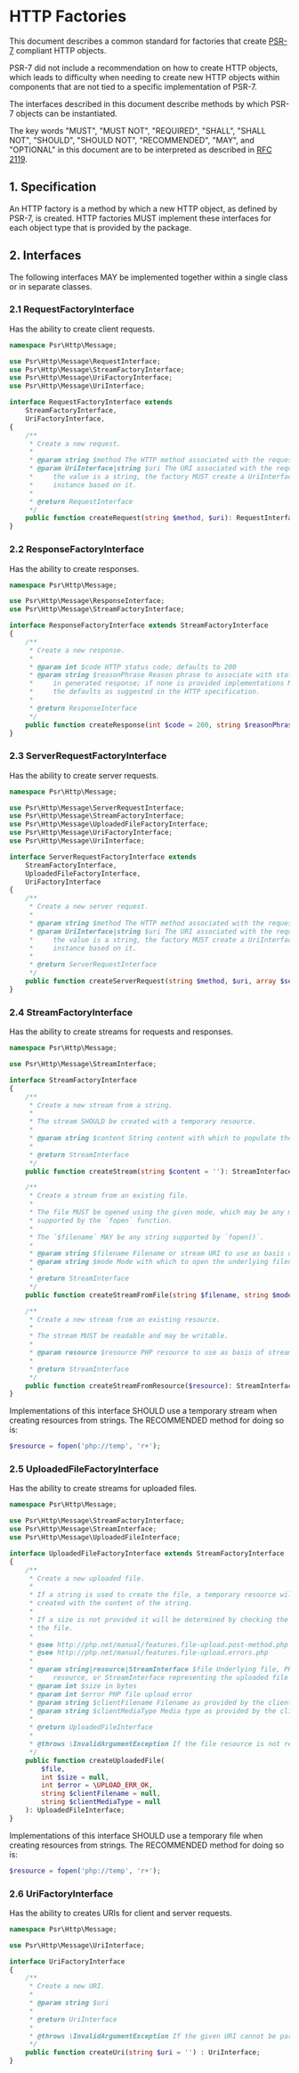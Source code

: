 HTTP Factories
==============

This document describes a common standard for factories that create [PSR-7][psr7]
compliant HTTP objects.

PSR-7 did not include a recommendation on how to create HTTP objects, which leads
to difficulty when needing to create new HTTP objects within components that are
not tied to a specific implementation of PSR-7.

The interfaces described in this document describe methods by which PSR-7 objects
can be instantiated.

The key words "MUST", "MUST NOT", "REQUIRED", "SHALL", "SHALL NOT", "SHOULD",
"SHOULD NOT", "RECOMMENDED", "MAY", and "OPTIONAL" in this document are to be
interpreted as described in [RFC 2119][rfc2119].

[psr7]: https://www.php-fig.org/psr/psr-7/
[rfc2119]: https://tools.ietf.org/html/rfc2119

## 1. Specification

An HTTP factory is a method by which a new HTTP object, as defined by PSR-7,
is created. HTTP factories MUST implement these interfaces for each object type
that is provided by the package.

## 2. Interfaces

The following interfaces MAY be implemented together within a single class or
in separate classes.

### 2.1 RequestFactoryInterface

Has the ability to create client requests.

```php
namespace Psr\Http\Message;

use Psr\Http\Message\RequestInterface;
use Psr\Http\Message\StreamFactoryInterface;
use Psr\Http\Message\UriFactoryInterface;
use Psr\Http\Message\UriInterface;

interface RequestFactoryInterface extends
    StreamFactoryInterface,
    UriFactoryInterface,
{
    /**
     * Create a new request.
     *
     * @param string $method The HTTP method associated with the request.
     * @param UriInterface|string $uri The URI associated with the request. If
     *     the value is a string, the factory MUST create a UriInterface
     *     instance based on it.
     *
     * @return RequestInterface
     */
    public function createRequest(string $method, $uri): RequestInterface;
}
```

### 2.2 ResponseFactoryInterface

Has the ability to create responses.

```php
namespace Psr\Http\Message;

use Psr\Http\Message\ResponseInterface;
use Psr\Http\Message\StreamFactoryInterface;

interface ResponseFactoryInterface extends StreamFactoryInterface
{
    /**
     * Create a new response.
     *
     * @param int $code HTTP status code; defaults to 200
     * @param string $reasonPhrase Reason phrase to associate with status code
     *     in generated response; if none is provided implementations MAY use
     *     the defaults as suggested in the HTTP specification.
     *
     * @return ResponseInterface
     */
    public function createResponse(int $code = 200, string $reasonPhrase = ''): ResponseInterface;
}
```

### 2.3 ServerRequestFactoryInterface

Has the ability to create server requests.

```php
namespace Psr\Http\Message;

use Psr\Http\Message\ServerRequestInterface;
use Psr\Http\Message\StreamFactoryInterface;
use Psr\Http\Message\UploadedFileFactoryInterface;
use Psr\Http\Message\UriFactoryInterface;
use Psr\Http\Message\UriInterface;

interface ServerRequestFactoryInterface extends
    StreamFactoryInterface,
    UploadedFileFactoryInterface,
    UriFactoryInterface
{
    /**
     * Create a new server request.
     *
     * @param string $method The HTTP method associated with the request.
     * @param UriInterface|string $uri The URI associated with the request. If
     *     the value is a string, the factory MUST create a UriInterface
     *     instance based on it.
     *
     * @return ServerRequestInterface
     */
    public function createServerRequest(string $method, $uri, array $serverParams = []): ServerRequestInterface;
}
```

### 2.4 StreamFactoryInterface

Has the ability to create streams for requests and responses.

```php
namespace Psr\Http\Message;

use Psr\Http\Message\StreamInterface;

interface StreamFactoryInterface
{
    /**
     * Create a new stream from a string.
     *
     * The stream SHOULD be created with a temporary resource.
     *
     * @param string $content String content with which to populate the stream.
     *
     * @return StreamInterface
     */
    public function createStream(string $content = ''): StreamInterface;

    /**
     * Create a stream from an existing file.
     *
     * The file MUST be opened using the given mode, which may be any mode
     * supported by the `fopen` function.
     *
     * The `$filename` MAY be any string supported by `fopen()`.
     *
     * @param string $filename Filename or stream URI to use as basis of stream.
     * @param string $mode Mode with which to open the underlying filename/stream.
     *
     * @return StreamInterface
     */
    public function createStreamFromFile(string $filename, string $mode = 'r'): StreamInterface;

    /**
     * Create a new stream from an existing resource.
     *
     * The stream MUST be readable and may be writable.
     *
     * @param resource $resource PHP resource to use as basis of stream.
     *
     * @return StreamInterface
     */
    public function createStreamFromResource($resource): StreamInterface;
}
```

Implementations of this interface SHOULD use a temporary stream when creating
resources from strings. The RECOMMENDED method for doing so is:

```php
$resource = fopen('php://temp', 'r+');
```

### 2.5 UploadedFileFactoryInterface

Has the ability to create streams for uploaded files.

```php
namespace Psr\Http\Message;

use Psr\Http\Message\StreamFactoryInterface;
use Psr\Http\Message\StreamInterface;
use Psr\Http\Message\UploadedFileInterface;

interface UploadedFileFactoryInterface extends StreamFactoryInterface
{
    /**
     * Create a new uploaded file.
     *
     * If a string is used to create the file, a temporary resource will be
     * created with the content of the string.
     *
     * If a size is not provided it will be determined by checking the size of
     * the file.
     *
     * @see http://php.net/manual/features.file-upload.post-method.php
     * @see http://php.net/manual/features.file-upload.errors.php
     *
     * @param string|resource|StreamInterface $file Underlying file, PHP stream
     *     resource, or StreamInterface representing the uploaded file content.
     * @param int $size in bytes
     * @param int $error PHP file upload error
     * @param string $clientFilename Filename as provided by the client, if any.
     * @param string $clientMediaType Media type as provided by the client, if any.
     *
     * @return UploadedFileInterface
     *
     * @throws \InvalidArgumentException If the file resource is not readable.
     */
    public function createUploadedFile(
        $file,
        int $size = null,
        int $error = \UPLOAD_ERR_OK,
        string $clientFilename = null,
        string $clientMediaType = null
    ): UploadedFileInterface;
}
```

Implementations of this interface SHOULD use a temporary file when creating
resources from strings. The RECOMMENDED method for doing so is:

```php
$resource = fopen('php://temp', 'r+');
```

### 2.6 UriFactoryInterface

Has the ability to creates URIs for client and server requests.

```php
namespace Psr\Http\Message;

use Psr\Http\Message\UriInterface;

interface UriFactoryInterface
{
    /**
     * Create a new URI.
     *
     * @param string $uri
     *
     * @return UriInterface
     *
     * @throws \InvalidArgumentException If the given URI cannot be parsed.
     */
    public function createUri(string $uri = '') : UriInterface;
}
```
